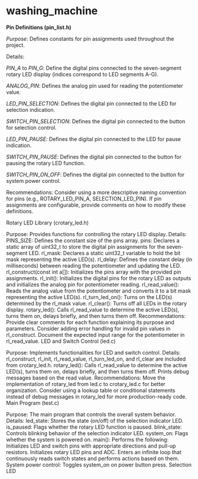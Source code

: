 # washing_machine

**Pin Definitions (pin_list.h)**

*Purpose*: Defines constants for pin assignments used throughout the project.

Details:

*PIN_A* to *PIN_G*: Define the digital pins connected to the seven-segment rotary LED display (indices correspond to LED segments A-G).

*ANALOG_PIN*: Defines the analog pin used for reading the potentiometer value.

*LED_PIN_SELECTION*: Defines the digital pin connected to the LED for selection indication.

*SWITCH_PIN_SELECTION*: Defines the digital pin connected to the button for selection control.

*LED_PIN_PAUSE*: Defines the digital pin connected to the LED for pause indication.

*SWITCH_PIN_PAUSE*: Defines the digital pin connected to the button for pausing the rotary LED function.

*SWITCH_PIN_ON_OFF*: Defines the digital pin connected to the button for system power control.

Recommendations:
Consider using a more descriptive naming convention for pins (e.g., ROTARY_LED_PIN_A, SELECTION_LED_PIN).
If pin assignments are configurable, provide comments on how to modify these definitions.

Rotary LED Library (crotary_led.h)

Purpose: Provides functions for controlling the rotary LED display.
Details:
PINS_SIZE: Defines the constant size of the pins array.
pins: Declares a static array of uint32_t to store the digital pin assignments for the seven-segment LED.
rl_mask: Declares a static uint32_t variable to hold the bit mask representing the active LED(s).
rl_delay: Defines the constant delay (in milliseconds) between reading the potentiometer and updating the LED.
rl_construct(const int a[]): Initializes the pins array with the provided pin assignments.
rl_init(): Initializes the digital pins for the rotary LED as outputs and initializes the analog pin for potentiometer reading.
rl_read_value(): Reads the analog value from the potentiometer and converts it to a bit mask representing the active LED(s).
rl_turn_led_on(): Turns on the LED(s) determined by the rl_mask value.
rl_clear(): Turns off all LEDs in the rotary display.
rotary_led(): Calls rl_read_value to determine the active LED(s), turns them on, delays briefly, and then turns them off.
Recommendations:
Provide clear comments for each function explaining its purpose and parameters.
Consider adding error handling for invalid pin values in rl_construct.
Document the expected input range for the potentiometer in rl_read_value.
LED and Switch Control (led.c)

Purpose: Implements functionalities for LED and switch control.
Details:
rl_construct, rl_init, rl_read_value, rl_turn_led_on, and rl_clear are included from crotary_led.h.
rotary_led(): Calls rl_read_value to determine the active LED(s), turns them on, delays briefly, and then turns them off. Prints debug messages based on the read value.
Recommendations:
Move the implementation of rotary_led from led.c to crotary_led.c for better organization.
Consider using a lookup table or conditional statements instead of debug messages in rotary_led for more production-ready code.
Main Program (test.c)

Purpose: The main program that controls the overall system behavior.
Details:
led_state: Stores the state (on/off) of the selection indicator LED.
is_paused: Flags whether the rotary LED function is paused.
blink_state: Controls blinking behavior of the selection indicator LED.
system_on: Flags whether the system is powered on.
main(): Performs the following:
Initializes LED and switch pins with appropriate directions and pull-up resistors.
Initializes rotary LED pins and ADC.
Enters an infinite loop that continuously reads switch states and performs actions based on them.
System power control: Toggles system_on on power button press.
Selection LED
